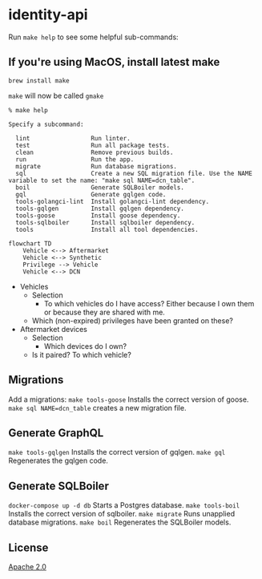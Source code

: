 # identity-api

Run `make help` to see some helpful sub-commands:

## If you're using MacOS, install latest make

`brew install make`

`make` will now be called `gmake`

```
% make help

Specify a subcommand:

  lint                 Run linter.
  test                 Run all package tests.
  clean                Remove previous builds.
  run                  Run the app.
  migrate              Run database migrations.
  sql                  Create a new SQL migration file. Use the NAME variable to set the name: "make sql NAME=dcn_table".
  boil                 Generate SQLBoiler models.
  gql                  Generate gqlgen code.
  tools-golangci-lint  Install golangci-lint dependency.
  tools-gqlgen         Install gqlgen dependency.
  tools-goose          Install goose dependency.
  tools-sqlboiler      Install sqlboiler dependency.
  tools                Install all tool dependencies.
```

```mermaid
flowchart TD
    Vehicle <--> Aftermarket
    Vehicle <--> Synthetic
    Privilege --> Vehicle
    Vehicle <--> DCN
```

- Vehicles
  - Selection
    - To which vehicles do I have access? Either because I own them or because they are shared with me.
  - Which (non-expired) privileges have been granted on these?
- Aftermarket devices
  - Selection
    - Which devices do I own?
  - Is it paired? To which vehicle?

## Migrations

Add a migrations:
`make tools-goose` Installs the correct version of goose.
`make sql NAME=dcn_table` creates a new migration file.

## Generate GraphQL

`make tools-gqlgen` Installs the correct version of gqlgen.
`make gql` Regenerates the gqlgen code.

## Generate SQLBoiler

`docker-compose up -d db` Starts a Postgres database.
`make tools-boil` Installs the correct version of sqlboiler.
`make migrate` Runs unapplied database migrations.
`make boil` Regenerates the SQLBoiler models.

## License

[Apache 2.0](LICENSE)
